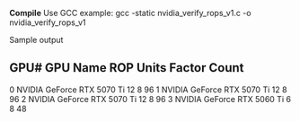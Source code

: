 **Compile** 
Use GCC
example: gcc -static nvidia_verify_rops_v1.c -o nvidia_verify_rops_v1

Sample output

GPU#  GPU Name                          ROP Units   Factor      Count
----------------------------------------------------------------------------
0     NVIDIA GeForce RTX 5070 Ti               12        8         96
1     NVIDIA GeForce RTX 5070 Ti               12        8         96
2     NVIDIA GeForce RTX 5070 Ti               12        8         96
3     NVIDIA GeForce RTX 5060 Ti                6        8         48
